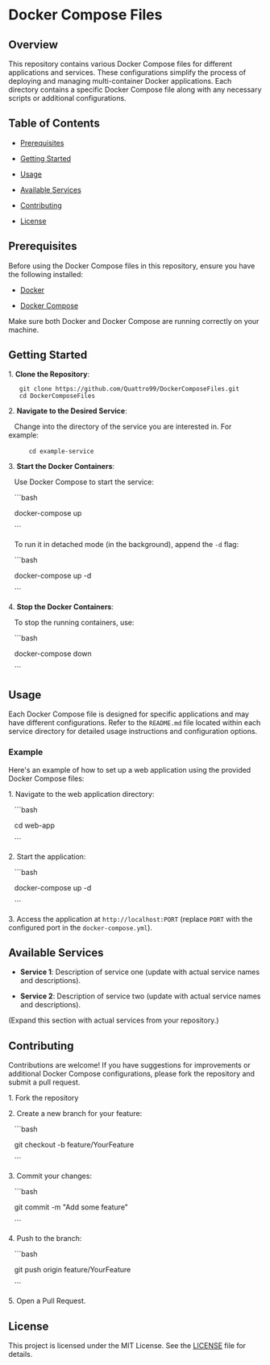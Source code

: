 # Docker Compose Files

## Overview

This repository contains various Docker Compose files for different applications and services. These configurations simplify the process of deploying and managing multi-container Docker applications. Each directory contains a specific Docker Compose file along with any necessary scripts or additional configurations.

## Table of Contents

- [Prerequisites](#prerequisites)

- [Getting Started](#getting-started)

- [Usage](#usage)

- [Available Services](#available-services)

- [Contributing](#contributing)

- [License](#license)

## Prerequisites

Before using the Docker Compose files in this repository, ensure you have the following installed:

- [Docker](https://docs.docker.com/get-docker/)

- [Docker Compose](https://docs.docker.com/compose/install/)

Make sure both Docker and Docker Compose are running correctly on your machine.

## Getting Started

1\. **Clone the Repository**:

   ```
   git clone https://github.com/Quattro99/DockerComposeFiles.git
   cd DockerComposeFiles
   ```


2\. **Navigate to the Desired Service**:

   Change into the directory of the service you are interested in. For example:

   ```
   cd example-service
   ```

3\. **Start the Docker Containers**:

   Use Docker Compose to start the service:

   ```bash

   docker-compose up

   ```

   To run it in detached mode (in the background), append the `-d` flag:

   ```bash

   docker-compose up -d

   ```

4\. **Stop the Docker Containers**:

   To stop the running containers, use:

   ```bash

   docker-compose down

   ```

## Usage

Each Docker Compose file is designed for specific applications and may have different configurations. Refer to the `README.md` file located within each service directory for detailed usage instructions and configuration options.

### Example

Here's an example of how to set up a web application using the provided Docker Compose files:

1\. Navigate to the web application directory:

   ```bash

   cd web-app

   ```

2\. Start the application:

   ```bash

   docker-compose up -d

   ```

3\. Access the application at `http://localhost:PORT` (replace `PORT` with the configured port in the `docker-compose.yml`).

## Available Services

- **Service 1**: Description of service one (update with actual service names and descriptions).

- **Service 2**: Description of service two (update with actual service names and descriptions).

(Expand this section with actual services from your repository.)

## Contributing

Contributions are welcome! If you have suggestions for improvements or additional Docker Compose configurations, please fork the repository and submit a pull request.

1\. Fork the repository

2\. Create a new branch for your feature:

   ```bash

   git checkout -b feature/YourFeature

   ```

3\. Commit your changes:

   ```bash

   git commit -m "Add some feature"

   ```

4\. Push to the branch:

   ```bash

   git push origin feature/YourFeature

   ```

5\. Open a Pull Request.

## License

This project is licensed under the MIT License. See the [LICENSE](LICENSE) file for details.
